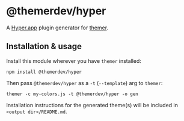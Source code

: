 # @themerdev/hyper

A [Hyper.app](https://hyper.is/) plugin generator for [themer](https://github.com/themerdev/themer).

## Installation & usage

Install this module wherever you have `themer` installed:

    npm install @themerdev/hyper

Then pass `@themerdev/hyper` as a `-t` (`--template`) arg to `themer`:

    themer -c my-colors.js -t @themerdev/hyper -o gen

Installation instructions for the generated theme(s) will be included in `<output dir>/README.md`.
